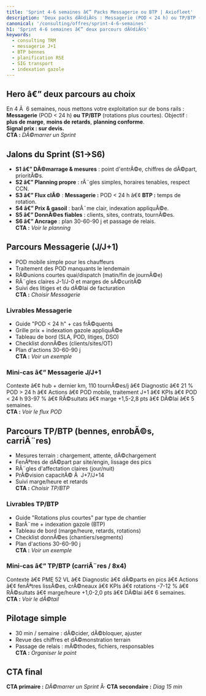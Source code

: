 ```yaml
---
title: 'Sprint 4-6 semaines â€” Packs Messagerie ou BTP | Axiofleet'
description: 'Deux packs dÃ©diÃ©s : Messagerie (POD < 24 h) ou TP/BTP (rotations). En 4-6 semaines : RSE/CCN, SIG/Pricing, MDM, CAPA. RÃ©sultats mesurÃ©s et ancrÃ©s.'
canonical: '/consulting/offres/sprint-4-6-semaines'
h1: 'Sprint 4-6 semaines â€” deux parcours dÃ©diÃ©s'
keywords:
  - consulting TRM
  - messagerie J+1
  - BTP bennes
  - planification RSE
  - SIG transport
  - indexation gazole
---
```


## Hero â€” deux parcours au choix
En 4 Ã  6 semaines, nous mettons votre exploitation sur de bons rails : **Messagerie** (POD < 24 h) **ou** **TP/BTP** (rotations plus courtes). Objectif : **plus de marge**, **moins de retards**, **planning conforme**.  
**Signal prix : sur devis.**  
**CTA :** _DÃ©marrer un Sprint_

## Jalons du Sprint (S1->S6)
- **S1 â€” DÃ©marrage & mesures** : point d'entrÃ©e, chiffres de dÃ©part, prioritÃ©s.
- **S2 â€” Planning propre** : rÃ¨gles simples, horaires tenables, respect CCN.
- **S3 â€” Flux clÃ©** : **Messagerie :** POD < 24 h â€¢ **BTP :** temps de rotation.
- **S4 â€” Prix & gasoil** : barÃ¨me clair, indexation appliquÃ©e.
- **S5 â€” DonnÃ©es fiables** : clients, sites, contrats, tournÃ©es.
- **S6 â€” Ancrage** : plan 30-60-90 j et passage de relais.  
**CTA :** _Voir le planning_

## Parcours Messagerie (J/J+1)
- POD mobile simple pour les chauffeurs
- Traitement des POD manquants le lendemain
- RÃ©unions courtes quai/dispatch (matin/fin de journÃ©e)
- RÃ¨gles claires J-1/J-0 et marges de sÃ©curitÃ©
- Suivi des litiges et du dÃ©lai de facturation  
**CTA :** _Choisir Messagerie_

### Livrables Messagerie
- Guide "POD < 24 h" + cas frÃ©quents
- Grille prix + indexation gazole appliquÃ©e
- Tableau de bord (SLA, POD, litiges, DSO)
- Checklist donnÃ©es (clients/sites/OT)
- Plan d'actions 30-60-90 j  
**CTA :** _Voir un exemple_

### Mini-cas â€” Messagerie J/J+1
Contexte â€¢ hub + dernier km, 110 tournÃ©es/j â€¢ Diagnostic â€¢ 21 % POD > 24 h â€¢ Actions â€¢ POD mobile, traitement J+1 â€¢ KPIs â€¢ POD < 24 h 93-97 % â€¢ RÃ©sultats â€¢ marge +1,5-2,8 pts â€¢ DÃ©lai â€¢ 5 semaines.  
**CTA :** _Voir le flux POD_

## Parcours TP/BTP (bennes, enrobÃ©s, carriÃ¨res)
- Mesures terrain : chargement, attente, dÃ©chargement
- FenÃªtres de dÃ©part par site/engin, lissage des pics
- RÃ¨gles d'affectation claires (jour/nuit)
- PrÃ©vision capacitÃ© Ã  J+7/J+14
- Suivi marge/heure et retards  
**CTA :** _Choisir TP/BTP_

### Livrables TP/BTP
- Guide "Rotations plus courtes" par type de chantier
- BarÃ¨me + indexation gazole (BTP)
- Tableau de bord (marge/heure, retards, rotations)
- Checklist donnÃ©es (chantiers/segments)
- Plan d'actions 30-60-90 j  
**CTA :** _Voir un exemple_

### Mini-cas â€” TP/BTP (carriÃ¨res / 8x4)
Contexte â€¢ PME 52 VL â€¢ Diagnostic â€¢ dÃ©parts en pics â€¢ Actions â€¢ fenÃªtres lissÃ©es, crÃ©neaux â€¢ KPIs â€¢ rotations -7-12 % â€¢ RÃ©sultats â€¢ marge/heure +1,0-2,0 pts â€¢ DÃ©lai â€¢ 6 semaines.  
**CTA :** _Voir le dÃ©tail_

## Pilotage simple
- 30 min / semaine : dÃ©cider, dÃ©bloquer, ajuster
- Revue des chiffres et dÃ©monstration terrain
- Passage de relais : mÃ©thodes, fichiers, responsables  
**CTA :** _Organiser le point_

## CTA final
**CTA primaire :** _DÃ©marrer un Sprint_ Â· **CTA secondaire :** _Diag 15 min_